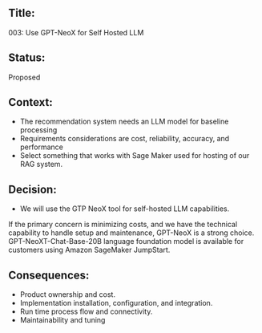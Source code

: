 ## Title: 

003: Use GPT-NeoX for Self Hosted LLM

## Status: 

Proposed

## Context:

- The recommendation system needs an LLM model for baseline processing
- Requirements considerations are cost, reliability, accuracy, and performance
- Select something that works with Sage Maker used for hosting of our RAG system.

## Decision:

- We will use the GTP NeoX tool for self-hosted LLM capabilities.

If the primary concern is minimizing costs, and we have the technical capability to handle setup and maintenance, GPT-NeoX is a strong choice.  
GPT-NeoXT-Chat-Base-20B language foundation model is available for customers using Amazon SageMaker JumpStart.
 
## Consequences:

- Product ownership and cost.
- Implementation installation, configuration, and integration.
- Run time process flow and connectivity.
- Maintainability and tuning
